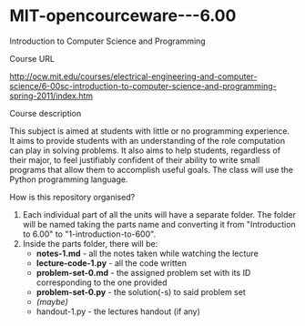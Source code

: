 MIT-opencourceware---6.00
=========================

Introduction to Computer Science and Programming

Course URL

http://ocw.mit.edu/courses/electrical-engineering-and-computer-science/6-00sc-introduction-to-computer-science-and-programming-spring-2011/index.htm

Course description

This subject is aimed at students with little or no programming experience. It aims to provide students with an understanding of the role computation can play in solving problems. It also aims to help students, regardless of their major, to feel justifiably confident of their ability to write small programs that allow them to accomplish useful goals. The class will use the Python programming language.

How is this repository organised?

1. Each individual part of all the units will have a separate folder. The folder will be named taking the parts name and converting it from "Introduction to 6.00" to "1-introduction-to-600".
2. Inside the parts folder, there will be:
    - **notes-1.md** - all the notes taken while watching the lecture
    - **lecture-code-1.py** - all the code written
    - **problem-set-0.md** - the assigned problem set with its ID corresponding to the one provided
    - **problem-set-0.py** - the solution(-s) to said problem set
    - *(maybe)*
    - handout-1.py - the lectures handout (if any)
